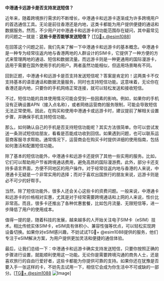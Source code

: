 **中港通卡远游卡是否支持发送短信？**

近年来，随着跨境旅行需求的不断增长，中港通卡和远游卡逐渐成为许多跨境用户的首选通信工具。无论是前往香港还是内地，这类卡都能为用户提供便捷的通话和数据服务。然而，不少用户对中港通卡和远游卡的功能范围存在疑问，其中最常见的问题之一就是：**这些卡是否能够发送短信？** [[TG💪+ @esim1088](https://t.me/s/esim1088)]

在回答这个问题之前，我们先来了解一下中港通卡和远游卡的基本概念。中港通卡是一种专为经常往返内地与香港两地的人群设计的SIM卡，它提供了一种方便的方式来管理两地的通话、短信和数据流量。而远游卡则是一种更通用的国际漫游卡，适用于需要在国外使用手机的用户。两者虽然功能相似，但适用场景略有不同。

回到正题，中港通卡和远游卡是否支持发送短信呢？答案是肯定的！这两类卡不仅支持基本的语音通话和数据流量服务，同时也支持短信功能。这意味着，无论你在香港还是内地，只要你的手机网络正常连接，就可以轻松发送和接收短信。

不过，短信功能的具体使用情况可能会受到一些因素的影响。例如，如果你的手机没有正确设置APN（接入点名称），或者网络运营商的服务限制，可能会导致短信无法正常使用。因此，在购买和使用中港通卡或远游卡时，建议提前了解相关设置步骤，并确保手机支持短信功能。

那么，如何确认自己的手机是否支持短信功能呢？其实方法很简单。你可以尝试发送一条测试短信给朋友，看看是否能成功收到回信。如果遇到问题，也可以联系运营商客服寻求帮助。通常情况下，运营商会在购买卡时提供详细的使用指南，包括如何激活和配置短信功能。

除了基本的短信功能外，中港通卡和远游卡还提供了其他一些实用的服务。比如，它们可以帮助用户节省跨境通话费用，避免高昂的国际漫游费。此外，部分卡还支持多语言界面，方便不同地区的用户操作。对于经常往返内地与香港的人来说，中港通卡无疑是一个非常实用的选择；而对于喜欢出国旅行的朋友来说，远游卡则是必不可少的好帮手。

当然，除了短信功能外，很多人还会关心这些卡的资费问题。一般来说，中港通卡和远游卡的价格相对实惠，尤其是对于经常需要跨境通话和上网的人来说，性价比非常高。而且，很多卡还推出了各种优惠套餐，比如包月流量、无限短信等，进一步降低了用户的使用成本。

值得一提的是，随着科技的发展，越来越多的人开始关注电子SIM卡（eSIM）技术。相比传统实体SIM卡，eSIM具有体积小、兼容性强等优点，可以轻松实现跨设备切换。如果你对eSIM感兴趣，不妨试试TG💪+ @esim1088提供的服务，他们专注于eSIM解决方案，为用户提供更加灵活和便捷的通信体验。

最后，让我们总结一下：中港通卡和远游卡确实支持发送短信，只要你按照正确的步骤进行设置，就能顺利使用这一功能。无论你是需要跨境沟通的商务人士，还是喜欢旅行的自由行爱好者，这些卡都能为你提供可靠的支持。如果你还在犹豫是否要入手一张这样的卡，不妨先去试用一下，相信它会成为你生活中不可或缺的一部分。[[TG💪+ @esim1088](https://t.me/s/esim1088) ![Image](https://i.postimg.cc/4NQfJmqS/Snipaste-2025-05-13-00-14-12.png)]